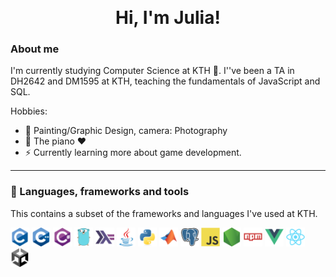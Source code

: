 <a name="readme-top"></a>

<!-- Title and Logo -->
<br/>

<h1 id="header" align="center">
    Hi, I'm Julia!
</h1>

### About me

<!-- [![GitHub Streak](http://github-readme-streak-stats.herokuapp.com/?user=ziyi01&theme=transparent&mode=weekly&card_width=500&hide_current_streak=true&hide_longest_streak=true)](https://git.io/streak-stats) -->

I'm currently studying Computer Science at KTH :school:. I''ve been a TA in DH2642 and DM1595 at KTH, teaching the fundamentals of JavaScript and SQL.

Hobbies:
- :art: Painting/Graphic Design, camera: Photography
- :musical_keyboard: The piano :heart:
- :zap: Currently learning more about game development. 

---

### :wrench: Languages, frameworks and tools
This contains a subset of the frameworks and languages I've used at KTH.

<div>
    <img src="https://github.com/devicons/devicon/blob/master/icons/c/c-original.svg" height="30"/>
    <img src="https://github.com/devicons/devicon/blob/master/icons/cplusplus/cplusplus-original.svg" height="30"/>
    <img src="https://github.com/devicons/devicon/blob/master/icons/csharp/csharp-original.svg" height="30"/>
    <img src="https://github.com/devicons/devicon/blob/master/icons/go/go-original.svg" height="30"/>
    <img src="https://github.com/devicons/devicon/blob/master/icons/haskell/haskell-original.svg" height="30"/>
    <img src="https://github.com/devicons/devicon/blob/master/icons/java/java-original.svg" height="30"/>
    <img src="https://github.com/devicons/devicon/blob/master/icons/python/python-original.svg" height="30"/>
    <img src="https://github.com/devicons/devicon/blob/master/icons/matlab/matlab-original.svg" height="30"/>
    <img src="https://github.com/devicons/devicon/blob/master/icons/postgresql/postgresql-original.svg" height="30"/>
    <img src="https://github.com/devicons/devicon/blob/master/icons/javascript/javascript-original.svg" height="30"/>
    <img src="https://github.com/devicons/devicon/blob/master/icons/nodejs/nodejs-original.svg" height="30"/>
    <img src="https://github.com/devicons/devicon/blob/master/icons/npm/npm-original-wordmark.svg" height="30"/>
    <img src="https://github.com/devicons/devicon/blob/master/icons/vuejs/vuejs-original.svg" height="30"/>
    <img src="https://github.com/devicons/devicon/blob/master/icons/react/react-original.svg" height="30"/>
    <img src="https://github.com/devicons/devicon/blob/master/icons/unity/unity-original.svg" height="30"/>
</div>
